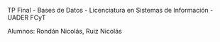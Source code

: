 TP Final - Bases de Datos - Licenciatura en Sistemas de Información - UADER FCyT

Alumnos: Rondán Nicolás, Ruiz Nicolás
